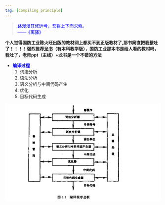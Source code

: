 ```yaml
---
tag: [Compiling principle]
---  
```

> <font color = "blue" face = "楷体">路漫漫其修远兮，吾将上下而求索。  
> ——《离骚》</font>  

**个人觉得国防工业陈火旺出版的教材网上都买不到正版教材了,那书简直把我整吐了！！！！强烈推荐[龙书](https://book.douban.com/subject/3296317/)（有本科教学版），国防工业那本书是给人看的教材吗，我吐了，老师ppt（主线）+龙书是一个不错的方法**

- **<font color = "blue">编译过程</font>**
    1. 词法分析
    2. 语法分析
    3. 语义分析与中间代码产生
    4. 优化
    5. 目标代码生成  
   
![编译程序总框](/picture/编译程序总框.png)